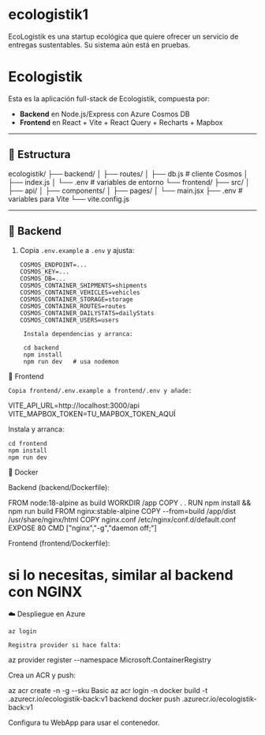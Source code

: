 # ecologistik1
EcoLogistik es una startup ecológica que quiere ofrecer un servicio de entregas sustentables. Su sistema aún está en pruebas.

# Ecologistik

Esta es la aplicación full-stack de Ecologistik, compuesta por:

- **Backend** en Node.js/Express con Azure Cosmos DB  
- **Frontend** en React + Vite + React Query + Recharts + Mapbox

---

## 📁 Estructura

ecologistik/
├── backend/
│ ├── routes/
│ ├── db.js # cliente Cosmos
│ ├── index.js
│ └── .env # variables de entorno
└── frontend/
├── src/
│ ├── api/
│ ├── components/
│ ├── pages/
│ └── main.jsx
├── .env # variables para Vite
└── vite.config.js


---

## 🔧 Backend

1. Copia `.env.example` a `.env` y ajusta:
   ```dotenv
   COSMOS_ENDPOINT=...
   COSMOS_KEY=...
   COSMOS_DB=...
   COSMOS_CONTAINER_SHIPMENTS=shipments
   COSMOS_CONTAINER_VEHICLES=vehicles
   COSMOS_CONTAINER_STORAGE=storage
   COSMOS_CONTAINER_ROUTES=routes
   COSMOS_CONTAINER_DAILYSTATS=dailyStats
   COSMOS_CONTAINER_USERS=users

    Instala dependencias y arranca:

    cd backend
    npm install
    npm run dev   # usa nodemon

🔧 Frontend

    Copia frontend/.env.example a frontend/.env y añade:

VITE_API_URL=http://localhost:3000/api
VITE_MAPBOX_TOKEN=TU_MAPBOX_TOKEN_AQUÍ

Instala y arranca:

    cd frontend
    npm install
    npm run dev

🐳 Docker

Backend (backend/Dockerfile):

FROM node:18-alpine as build
WORKDIR /app
COPY . .
RUN npm install && npm run build
FROM nginx:stable-alpine
COPY --from=build /app/dist /usr/share/nginx/html
COPY nginx.conf /etc/nginx/conf.d/default.conf
EXPOSE 80
CMD ["nginx","-g","daemon off;"]

Frontend (frontend/Dockerfile):

# si lo necesitas, similar al backend con NGINX

☁️ Despliegue en Azure

    az login

    Registra provider si hace falta:

az provider register --namespace Microsoft.ContainerRegistry

Crea un ACR y push:

az acr create -n <REG> -g <RG> --sku Basic
az acr login -n <REG>
docker build -t <REG>.azurecr.io/ecologistik-back:v1 backend
docker push <REG>.azurecr.io/ecologistik-back:v1

Configura tu WebApp para usar el contenedor.
